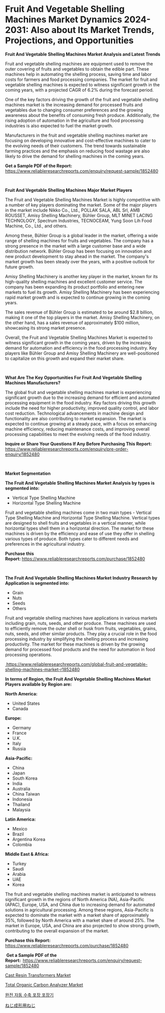 <p><h1>Fruit And Vegetable Shelling Machines Market Dynamics 2024-2031: Also about Its Market Trends, Projections, and Opportunities</h1></p><p><strong>Fruit And Vegetable Shelling Machines Market Analysis and Latest Trends</strong></p>
<p><p>Fruit and vegetable shelling machines are equipment used to remove the outer covering of fruits and vegetables to obtain the edible part. These machines help in automating the shelling process, saving time and labor costs for farmers and food processing companies. The market for fruit and vegetable shelling machines is expected to witness significant growth in the coming years, with a projected CAGR of 6.2% during the forecast period.</p><p>One of the key factors driving the growth of the fruit and vegetable shelling machines market is the increasing demand for processed fruits and vegetables due to changing consumer preferences and the growing awareness about the benefits of consuming fresh produce. Additionally, the rising adoption of automation in the agriculture and food processing industries is also expected to fuel the market growth.</p><p>Manufacturers in the fruit and vegetable shelling machines market are focusing on developing innovative and cost-effective machines to cater to the evolving needs of their customers. The trend towards sustainable farming practices and the emphasis on reducing food wastage are also likely to drive the demand for shelling machines in the coming years.</p></p>
<p><strong>Get a Sample PDF of the Report:&nbsp;</strong> <a href="https://www.reliableresearchreports.com/enquiry/request-sample/1852480">https://www.reliableresearchreports.com/enquiry/request-sample/1852480</a></p>
<p>&nbsp;</p>
<p><strong>Fruit And Vegetable Shelling Machines Major Market Players</strong></p>
<p><p>The Fruit and Vegetable Shelling Machines Market is highly competitive with a number of key players dominating the market. Some of the major players in the market include Nikko Co., Ltd., POLLAK SALA, ABL Srl, AMB ROUSSET, Amisy Shelling Machinery, Bühler Group, MLT MINET LACING TECHNOLOGY, Spectrum Industries, TECNOCEAM, Yung Soon Lih Food Machine, Co., Ltd., and others. </p><p>Among these, Bühler Group is a global leader in the market, offering a wide range of shelling machines for fruits and vegetables. The company has a strong presence in the market with a large customer base and a wide distribution network. Bühler Group has been focusing on innovation and new product development to stay ahead in the market. The company's market growth has been steady over the years, with a positive outlook for future growth.</p><p>Amisy Shelling Machinery is another key player in the market, known for its high-quality shelling machines and excellent customer service. The company has been expanding its product portfolio and entering new markets to fuel its growth. Amisy Shelling Machinery has been experiencing rapid market growth and is expected to continue growing in the coming years.</p><p>The sales revenue of Bühler Group is estimated to be around $2.8 billion, making it one of the top players in the market. Amisy Shelling Machinery, on the other hand, has a sales revenue of approximately $100 million, showcasing its strong market presence.</p><p>Overall, the Fruit and Vegetable Shelling Machines Market is expected to witness significant growth in the coming years, driven by the increasing demand for automation and efficiency in the food processing industry. Key players like Bühler Group and Amisy Shelling Machinery are well-positioned to capitalize on this growth and expand their market share.</p></p>
<p>&nbsp;</p>
<p><strong>What Are The Key Opportunities For Fruit And Vegetable Shelling Machines Manufacturers?</strong></p>
<p><p>The global fruit and vegetable shelling machines market is experiencing significant growth due to the increasing demand for efficient and automated processing equipment in the food industry. Key factors driving this growth include the need for higher productivity, improved quality control, and labor cost reduction. Technological advancements in machine design and functionality are also contributing to market expansion. The market is expected to continue growing at a steady pace, with a focus on enhancing machine efficiency, reducing maintenance costs, and improving overall processing capabilities to meet the evolving needs of the food industry.</p></p>
<p><strong>Inquire or Share Your Questions If Any Before Purchasing This Report:</strong> <a href="https://www.reliableresearchreports.com/enquiry/pre-order-enquiry/1852480">https://www.reliableresearchreports.com/enquiry/pre-order-enquiry/1852480</a></p>
<p>&nbsp;</p>
<p><strong>Market Segmentation</strong></p>
<p><strong>The Fruit And Vegetable Shelling Machines Market Analysis by types is segmented into:</strong></p>
<p><ul><li>Vertical Type Shelling Machine</li><li>Horizontal Type Shelling Machine</li></ul></p>
<p><p>Fruit and vegetable shelling machines come in two main types - Vertical Type Shelling Machine and Horizontal Type Shelling Machine. Vertical types are designed to shell fruits and vegetables in a vertical manner, while horizontal types shell them in a horizontal direction. The market for these machines is driven by the efficiency and ease of use they offer in shelling various types of produce. Both types cater to different needs and preferences in the agricultural industry.</p></p>
<p><strong>Purchase this Report:&nbsp;</strong><a href="https://www.reliableresearchreports.com/purchase/1852480">https://www.reliableresearchreports.com/purchase/1852480</a></p>
<p>&nbsp;</p>
<p><strong>The Fruit And Vegetable Shelling Machines Market Industry Research by Application is segmented into:</strong></p>
<p><ul><li>Grain</li><li>Nuts</li><li>Seeds</li><li>Others</li></ul></p>
<p><p>Fruit and vegetable shelling machines have applications in various markets including grain, nuts, seeds, and other produce. These machines are used to efficiently remove the outer shell or husk from fruits, vegetables, grains, nuts, seeds, and other similar products. They play a crucial role in the food processing industry by simplifying the shelling process and increasing productivity. The market for these machines is driven by the growing demand for processed food products and the need for automation in food processing operations.</p></p>
<p><a href="https://www.reliableresearchreports.com/global-fruit-and-vegetable-shelling-machines-market-r1852480">&nbsp;https://www.reliableresearchreports.com/global-fruit-and-vegetable-shelling-machines-market-r1852480</a></p>
<p><strong>In terms of Region, the Fruit And Vegetable Shelling Machines Market Players available by Region are:</strong></p>
<p>
    <p> <strong> North America: </strong>
        <ul>
            <li>United States</li>
            <li>Canada</li>
        </ul>
        </p> 
    <p> <strong> Europe: </strong>
        <ul>
            <li>Germany</li>
            <li>France</li>
            <li>U.K.</li>
            <li>Italy</li>
            <li>Russia</li>
        </ul>
        </p> 
    <p> <strong> Asia-Pacific: </strong>
        <ul>
            <li>China</li>
            <li>Japan</li>
            <li>South Korea</li>
            <li>India</li>
            <li>Australia</li>
            <li>China Taiwan</li>
            <li>Indonesia</li>
            <li>Thailand</li>
            <li>Malaysia</li>
        </ul>
        </p> 
    <p> <strong> Latin America: </strong>
        <ul>
            <li>Mexico</li>
            <li>Brazil</li>
            <li>Argentina Korea</li>
            <li>Colombia</li>
        </ul>
        </p> 
    <p> <strong> Middle East & Africa: </strong>
        <ul>
            <li>Turkey</li>
            <li>Saudi</li>
            <li>Arabia</li>
            <li>UAE</li>
            <li>Korea</li>
        </ul>
    </p>
    </p>
<p><p>The fruit and vegetable shelling machines market is anticipated to witness significant growth in the regions of North America (NA), Asia-Pacific (APAC), Europe, USA, and China due to increasing demand for automated solutions in agricultural processing. Among these regions, Asia-Pacific is expected to dominate the market with a market share of approximately 35%, followed by North America with a market share of around 25%. The market in Europe, USA, and China are also projected to show strong growth, contributing to the overall expansion of the market.</p></p>
<p><strong>Purchase this Report: </strong><a href="https://www.reliableresearchreports.com/purchase/1852480">https://www.reliableresearchreports.com/purchase/1852480</a></p>
<p>&nbsp;<strong>Get a Sample PDF of the Report:&nbsp;&nbsp;</strong><a href="https://www.reliableresearchreports.com/enquiry/request-sample/1852480">https://www.reliableresearchreports.com/enquiry/request-sample/1852480</a></p>
<p><strong></strong></p>
<p><p><a href="https://github.com/sowravmitra0/Market-Research-Report-List-1/blob/main/cast-resin-transformers-market.md">Cast Resin Transformers Market</a></p><p><a href="https://github.com/maesanjaya8/Market-Research-Report-List-1/blob/main/total-organic-carbon-analyzer-market.md">Total Organic Carbon Analyzer Market</a></p><p><a href="https://github.com/lzuwsfreyoq70/Market-Research-Report-List-2/blob/main/2725194176799.md">완전 자동 수축 포장 포장기</a></p><p><a href="https://github.com/KenyonJohns/Market-Research-Report-List-1/blob/main/9622846164065.md">ねじ成形用ねじ</a></p></p>